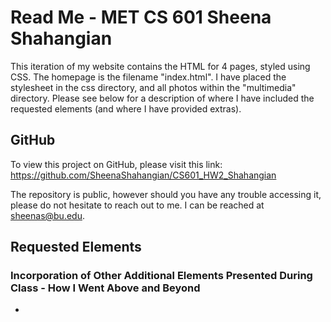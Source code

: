 # Read Me - MET CS 601 Sheena Shahangian

This iteration of my website contains the HTML for 4 pages, styled using CSS. The homepage is the filename "index.html". I have placed the stylesheet in the css directory, and all photos within the "multimedia" directory. Please see below for a description of where I have included the requested elements (and where I have provided extras).


## GitHub

To view this project on GitHub, please visit this link: https://github.com/SheenaShahangian/CS601_HW2_Shahangian

The repository is public, however should you have any trouble accessing it, please do not hesitate to reach out to me. I can be reached at sheenas@bu.edu.


## Requested Elements



### Incorporation of Other Additional Elements Presented During Class - How I Went Above and Beyond

* 